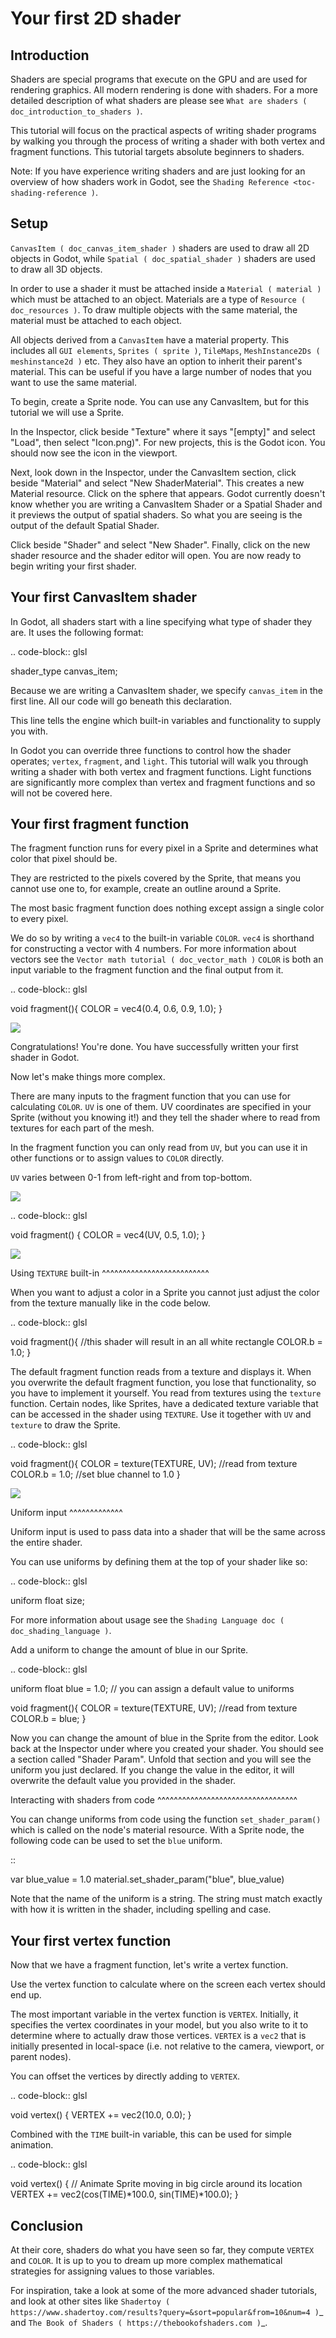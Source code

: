 

Your first 2D shader
====================

Introduction
------------

Shaders are special programs that execute on the GPU and are used for rendering
graphics. All modern rendering is done with shaders. For a more detailed
description of what shaders are please see `What are shaders
( doc_introduction_to_shaders )`.

This tutorial will focus on the practical aspects of writing shader programs by
walking you through the process of writing a shader with both vertex and
fragment functions. This tutorial targets absolute beginners to shaders.

Note:
 If you have experience writing shaders and are just looking for an
          overview of how shaders work in Godot, see the `Shading Reference
          <toc-shading-reference )`.

Setup
-----

`CanvasItem ( doc_canvas_item_shader )` shaders are used to draw all 2D
     objects in Godot, while `Spatial ( doc_spatial_shader )` shaders are
     used to draw all 3D objects.

In order to use a shader it must be attached inside a `Material
( material )` which must be attached to an object. Materials are a type of
`Resource ( doc_resources )`. To draw multiple objects with the same
material, the material must be attached to each object.

All objects derived from a `CanvasItem` have a material
property. This includes all `GUI elements`, `Sprites
( sprite )`, `TileMaps`, `MeshInstance2Ds
( meshinstance2d )` etc. They also have an option to inherit their parent's
material. This can be useful if you have a large number of nodes that you want
to use the same material.

To begin, create a Sprite node. You can use any CanvasItem, but for this
tutorial we will use a Sprite.

In the Inspector, click beside "Texture" where it says "[empty]" and select
"Load", then select "Icon.png)". For new projects, this is the Godot icon. You
should now see the icon in the viewport.

Next, look down in the Inspector, under the CanvasItem section, click beside
"Material" and select "New ShaderMaterial". This creates a new Material
resource. Click on the sphere that appears. Godot currently doesn't know whether
you are writing a CanvasItem Shader or a Spatial Shader and it previews the
output of spatial shaders. So what you are seeing is the output of the default
Spatial Shader.

Click beside "Shader" and select "New Shader". Finally, click on the new shader
resource and the shader editor will open. You are now ready to begin writing
your first shader.

Your first CanvasItem shader
----------------------------

In Godot, all shaders start with a line specifying what type of shader they are.
It uses the following format:

.. code-block:: glsl

  shader_type canvas_item;

Because we are writing a CanvasItem shader, we specify `canvas_item` in the
first line. All our code will go beneath this declaration.

This line tells the engine which built-in variables and functionality to supply
you with.

In Godot you can override three functions to control how the shader operates;
`vertex`, `fragment`, and `light`. This tutorial will walk you through
writing a shader with both vertex and fragment functions. Light functions are
significantly more complex than vertex and fragment functions and so will not be
covered here.

Your first fragment function
----------------------------

The fragment function runs for every pixel in a Sprite and determines what color
that pixel should be.

They are restricted to the pixels covered by the Sprite, that means you cannot
use one to, for example, create an outline around a Sprite.

The most basic fragment function does nothing except assign a single color to
every pixel.

We do so by writing a `vec4` to the built-in variable `COLOR`. `vec4` is
shorthand for constructing a vector with 4 numbers. For more information about
vectors see the `Vector math tutorial ( doc_vector_math )` `COLOR` is both
an input variable to the fragment function and the final output from it.

.. code-block:: glsl

  void fragment(){
    COLOR = vec4(0.4, 0.6, 0.9, 1.0);
  }

![](img/blue-box.png)

Congratulations! You're done. You have successfully written your first shader in
Godot.

Now let's make things more complex.

There are many inputs to the fragment function that you can use for calculating
`COLOR`. `UV` is one of them. UV coordinates are specified in your Sprite
(without you knowing it!) and they tell the shader where to read from textures
for each part of the mesh.

In the fragment function you can only read from `UV`, but you can use it in
other functions or to assign values to `COLOR` directly.

`UV` varies between 0-1 from left-right and from top-bottom.

![](img/iconuv.png)

.. code-block:: glsl

  void fragment() {
    COLOR = vec4(UV, 0.5, 1.0);
  }

![](img/UV.png)

Using `TEXTURE` built-in
^^^^^^^^^^^^^^^^^^^^^^^^^^

When you want to adjust a color in a Sprite you cannot just adjust the color
from the texture manually like in the code below.

.. code-block:: glsl

  void fragment(){
    //this shader will result in an all white rectangle
    COLOR.b = 1.0;
  }

The default fragment function reads from a texture and displays it. When you
overwrite the default fragment function, you lose that functionality, so you
have to implement it yourself. You read from textures using the `texture`
function. Certain nodes, like Sprites, have a dedicated texture variable that
can be accessed in the shader using `TEXTURE`. Use it together with `UV` and
`texture` to draw the Sprite.

.. code-block:: glsl

  void fragment(){
    COLOR = texture(TEXTURE, UV); //read from texture
    COLOR.b = 1.0; //set blue channel to 1.0
  }

![](img/blue-tex.png)

Uniform input
^^^^^^^^^^^^^

Uniform input is used to pass data into a shader that will be the same across
the entire shader.

You can use uniforms by defining them at the top of your shader like so:

.. code-block:: glsl

  uniform float size;

For more information about usage see the `Shading Language doc
( doc_shading_language )`.

Add a uniform to change the amount of blue in our Sprite.

.. code-block:: glsl

  uniform float blue = 1.0; // you can assign a default value to uniforms

  void fragment(){
    COLOR = texture(TEXTURE, UV); //read from texture
    COLOR.b = blue;
  }

Now you can change the amount of blue in the Sprite from the editor. Look back
at the Inspector under where you created your shader. You should see a section
called "Shader Param". Unfold that section and you will see the uniform you just
declared. If you change the value in the editor, it will overwrite the default
value you provided in the shader.

Interacting with shaders from code
^^^^^^^^^^^^^^^^^^^^^^^^^^^^^^^^^^

You can change uniforms from code using the function `set_shader_param()`
which is called on the node's material resource. With a Sprite node, the
following code can be used to set the `blue` uniform.

::

  var blue_value = 1.0
  material.set_shader_param("blue", blue_value)

Note that the name of the uniform is a string. The string must match exactly
with how it is written in the shader, including spelling and case.

Your first vertex function
--------------------------

Now that we have a fragment function, let's write a vertex function.

Use the vertex function to calculate where on the screen each vertex should end
up.

The most important variable in the vertex function is `VERTEX`. Initially, it
specifies the vertex coordinates in your model, but you also write to it to
determine where to actually draw those vertices. `VERTEX` is a `vec2` that
is initially presented in local-space (i.e. not relative to the camera,
viewport, or parent nodes).

You can offset the vertices by directly adding to `VERTEX`.

.. code-block:: glsl

  void vertex() {
    VERTEX += vec2(10.0, 0.0);
  }

Combined with the `TIME` built-in variable, this can be used for simple
animation.

.. code-block:: glsl

  void vertex() {
    // Animate Sprite moving in big circle around its location
    VERTEX += vec2(cos(TIME)*100.0, sin(TIME)*100.0);
  }

Conclusion
----------

At their core, shaders do what you have seen so far, they compute `VERTEX` and
`COLOR`. It is up to you to dream up more complex mathematical strategies for
assigning values to those variables.

For inspiration, take a look at some of the more advanced shader tutorials, and
look at other sites like `Shadertoy
( https://www.shadertoy.com/results?query=&sort=popular&from=10&num=4 )`_ and `The
Book of Shaders ( https://thebookofshaders.com )`_.
